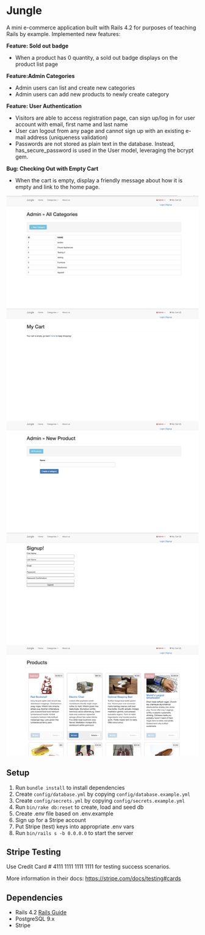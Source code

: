 # Jungle

A mini e-commerce application built with Rails 4.2 for purposes of teaching Rails by example. 
Implemented new features:

**Feature: Sold out badge**
- When a product has 0 quantity, a sold out badge displays on the product list page

**Feature:Admin Categories**
- Admin users can list and create new categories 
- Admin users can add new products to newly create category

**Feature: User Authentication**
- Visitors are able to access registration page, can sign up/log in for user account with email, first name and last name
- User can logout from any page and cannot sign up with an existing e-mail address (uniqueness validation)
- Passwords are not stored as plain text in the database. Instead, has_secure_password is used in the User model, leveraging the bcrypt gem.

**Bug: Checking Out with Empty Cart**
- When the cart is empty, display a friendly message about how it is empty and link to the home page.

!["Category List"](https://github.com/jalaynatipantiza/Jungle/blob/master/docs/category_list.png?raw=true)
!["Friendly message"](https://github.com/jalaynatipantiza/Jungle/blob/master/docs/friendly_message.png?raw=true)
!["Creating New Category"](https://github.com/jalaynatipantiza/Jungle/blob/master/docs/new_category.png?raw=true)
!["Sign Up Form"](https://github.com/jalaynatipantiza/Jungle/blob/master/docs/sign_up_form.png?raw=true)
!["Sold Out Badge"](https://github.com/jalaynatipantiza/Jungle/blob/master/docs/sold_out_badge%20.png?raw=true)


## Setup

1. Run `bundle install` to install dependencies
2. Create `config/database.yml` by copying `config/database.example.yml`
3. Create `config/secrets.yml` by copying `config/secrets.example.yml`
4. Run `bin/rake db:reset` to create, load and seed db
5. Create .env file based on .env.example
6. Sign up for a Stripe account
7. Put Stripe (test) keys into appropriate .env vars
8. Run `bin/rails s -b 0.0.0.0` to start the server

## Stripe Testing

Use Credit Card # 4111 1111 1111 1111 for testing success scenarios.

More information in their docs: <https://stripe.com/docs/testing#cards>

## Dependencies

* Rails 4.2 [Rails Guide](http://guides.rubyonrails.org/v4.2/)
* PostgreSQL 9.x
* Stripe
